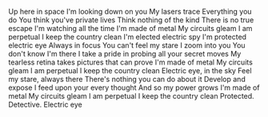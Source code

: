 






Up here in space
I'm looking down on you
My lasers trace
Everything you do
You think you've private lives
Think nothing of the kind
There is no true escape
I'm watching all the time
I'm made of metal
My circuits gleam
I am perpetual
I keep the country clean
I'm elected electric spy
I'm protected electric eye
Always in focus
You can't feel my stare
I zoom into you
You don't know I'm there
I take a pride in probing all your secret moves
My tearless retina takes pictures that can prove
I'm made of metal
My circuits gleam
I am perpetual
I keep the country clean
Electric eye, in the sky
Feel my stare, always there
There's nothing you can do about it
Develop and expose
I feed upon your every thought
And so my power grows
I'm made of metal
My circuits gleam
I am perpetual
I keep the country clean
Protected. Detective. Electric eye
